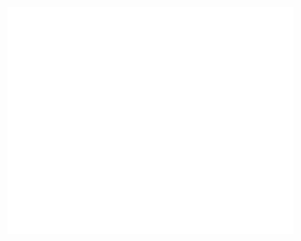<div align="center">
	<br>
          <!-- Taken from https://github.com/sindresorhus/css-in-readme-like-wat -->
		<img src="https://raw.githubusercontent.com/benoitzohar/benoitzohar/master/home.svg" width="800" height="400">
	<br>
</div>
